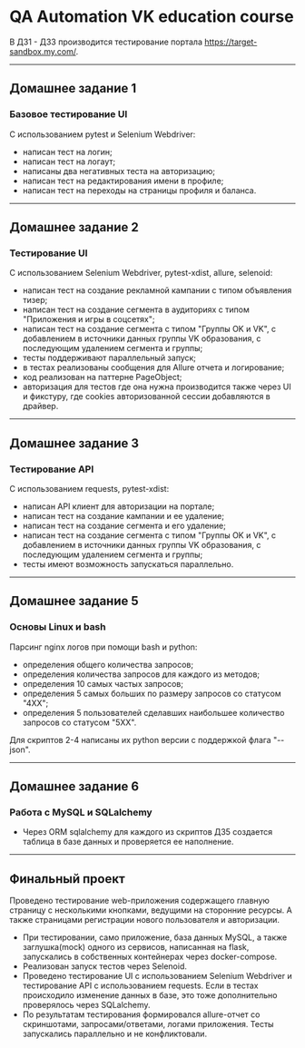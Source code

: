 # QA Automation VK education course

В ДЗ1 - ДЗ3 производится тестирование портала https://target-sandbox.my.com/.
___

## Домашнее задание 1

### Базовое тестирование UI

С использованием pytest и Selenium Webdriver:

- написан тест на логин;
- написан тест на логаут;
- написаны два негативных теста на авторизацию;
- написан тест на редактирования имени в профиле;
- написан тест на переходы на страницы профиля и баланса.

___

## Домашнее задание 2

### Тестирование UI

С использованием Selenium Webdriver, pytest-xdist, allure, selenoid:

- написан тест на создание рекламной кампании с типом объявления тизер;
- написан тест на создание сегмента в аудиториях с типом "Приложения и игры в соцсетях";
- написан тест на создание сегмента с типом "Группы OK и VK", с добавлением в источники данных группы VK образования, с
  последующим удалением сегмента и группы;
- тесты поддерживают параллельный запуск;
- в тестах реализованы сообщения для Allure отчета и логирование;
- код реализован на паттерне PageObject;
- авторизация для тестов где она нужна производится также через UI и фикстуру, где cookies авторизованной сессии
  добавляются в драйвер.

___

## Домашнее задание 3

### Тестирование API

С использованием requests, pytest-xdist:

- написан API клиент для авторизации на портале;
- написан тест на создание кампании и ее удаление;
- написан тест на создание сегмента и его удаление;
- написан тест на создание сегмента с типом "Группы OK и VK", с добавлением в источники данных группы VK образования, с
  последующим удалением сегмента и группы;
- тесты имеют возможность запускаться параллельно.

___

## Домашнее задание 5

### Основы Linux и bash

Парсинг nginx логов при помощи bash и python:

- определения общего количества запросов;
- определения количества запросов для каждого из методов;
- определения 10 самых частых запросов;
- определения 5 самых больших по размеру запросов со статусом "4ХХ";
- определения 5 пользователей сделавших наибольшее количество запросов со статусом "5ХХ".

Для скриптов 2-4 написаны их python версии с поддержкой флага "--json".
___

## Домашнее задание 6

### Работа с MySQL и SQLalchemy

- Через ОRМ sqlalchemy для каждого из скриптов ДЗ5 создается таблица в базе данных и проверяется ее наполнение.

___

## Финальный проект

Проведено тестирование web-приложения содержащего главную страницу с несколькими кнопками, ведущими на сторонние
ресурсы. А также страницами регистрации нового пользователя и авторизации.

- При тестировании, само приложение, база данных MySQL, а также заглушка(mock) одного из сервисов, написанная на flask,
  запускались в собственных контейнерах через docker-compose.
- Реализован запуск тестов через Selenoid.
- Проведено тестирование UI с использованием Selenium Webdriver и тестирование API с использованием requests. Если в
  тестах происходило изменение данных в базе, это тоже дополнительно проверялось через SQLalchemy.
- По результатам тестирования формировался allure-отчет со скриншотами, запросами/ответами, логами приложения. Тесты
  запускались параллельно и не конфликтовали.

